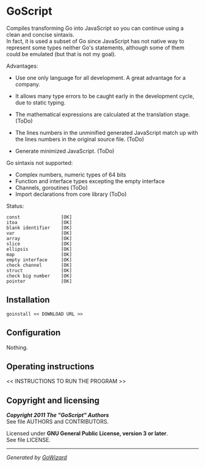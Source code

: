 GoScript
========

Compiles transforming Go into JavaScript so you can continue using a clean and
concise sintaxis.  
In fact, it is used a subset of Go since JavaScript has not native way to
represent some types neither Go's statements, although some of them could be
emulated (but that is not my goal).

Advantages:

+ Use one only language for all development. A great advantage for a company.

+ It allows many type errors to be caught early in the development cycle, due
to static typing.

+ The mathematical expressions are calculated at the translation stage. (ToDo)

+ The lines numbers in the unminified generated JavaScript match up with the
lines numbers in the original source file. (ToDo)

+ Generate minimized JavaScript. (ToDo)

Go sintaxis not supported:

+ Complex numbers, numeric types of 64 bits
+ Function and interface types excepting the empty interface
+ Channels, goroutines (ToDo)
+ Import declarations from core library (ToDo)

Status:

	const				[OK]
	itoa				[OK]
	blank identifier	[OK]
	var					[OK]
	array				[OK]
	slice				[OK]
	ellipsis			[OK]
	map					[OK]
	empty interface		[OK]
	check channel		[OK]
	struct				[OK]
	check big number	[OK]
	pointer				[OK]


## Installation

	goinstall << DOWNLOAD URL >>


## Configuration

Nothing.


## Operating instructions

<< INSTRUCTIONS TO RUN THE PROGRAM >>


## Copyright and licensing

***Copyright 2011  The "GoScript" Authors***  
See file AUTHORS and CONTRIBUTORS.

Licensed under **GNU General Public License, version 3 or later**.  
See file LICENSE.


* * *
*Generated by [GoWizard](https://github.com/kless/GoWizard)*

